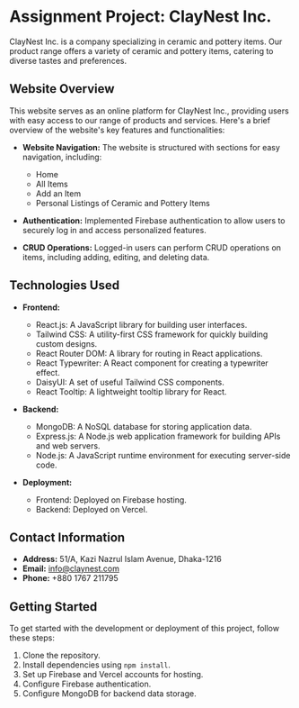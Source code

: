 # Assignment Project: ClayNest Inc.

ClayNest Inc. is a company specializing in ceramic and pottery items. Our product range offers a variety of ceramic and pottery items, catering to diverse tastes and preferences.

## Website Overview

This website serves as an online platform for ClayNest Inc., providing users with easy access to our range of products and services. Here's a brief overview of the website's key features and functionalities:

- **Website Navigation:** The website is structured with sections for easy navigation, including:
  - Home
  - All Items
  - Add an Item
  - Personal Listings of Ceramic and Pottery Items

- **Authentication:** Implemented Firebase authentication to allow users to securely log in and access personalized features.

- **CRUD Operations:** Logged-in users can perform CRUD operations on items, including adding, editing, and deleting data.

## Technologies Used

- **Frontend:**
  - React.js: A JavaScript library for building user interfaces.
  - Tailwind CSS: A utility-first CSS framework for quickly building custom designs.
  - React Router DOM: A library for routing in React applications.
  - React Typewriter: A React component for creating a typewriter effect.
  - DaisyUI: A set of useful Tailwind CSS components.
  - React Tooltip: A lightweight tooltip library for React.

- **Backend:**
  - MongoDB: A NoSQL database for storing application data.
  - Express.js: A Node.js web application framework for building APIs and web servers.
  - Node.js: A JavaScript runtime environment for executing server-side code.

- **Deployment:**
  - Frontend: Deployed on Firebase hosting.
  - Backend: Deployed on Vercel.

## Contact Information

- **Address:** 51/A, Kazi Nazrul Islam Avenue, Dhaka-1216
- **Email:** [info@claynest.com](mailto:info@claynest.com)
- **Phone:** +880 1767 211795

## Getting Started

To get started with the development or deployment of this project, follow these steps:

1. Clone the repository.
2. Install dependencies using `npm install`.
3. Set up Firebase and Vercel accounts for hosting.
4. Configure Firebase authentication.
5. Configure MongoDB for backend data storage.
